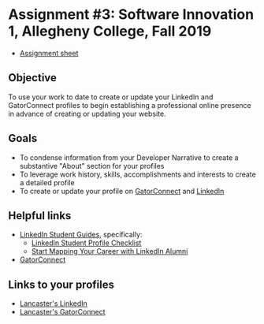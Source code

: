 # Assignment #3: Software Innovation 1, Allegheny College, Fall 2019

* [Assignment sheet](CMPSC%20480%20-%20Assignment%203.pdf)

## Objective

To use your work to date to create or update your LinkedIn and GatorConnect profiles to begin establishing a professional online presence in advance of creating or updating your website.

## Goals

* To condense information from your Developer Narrative to create a substantive "About" section for your profiles
* To leverage work history, skills, accomplishments and interests to create a detailed profile
* To create or update your profile on [GatorConnect](https://sites.allegheny.edu/gatorconnect/) and [LinkedIn](https://www.linkedin.com)

## Helpful links

* [LinkedIn Student Guides](https://students.linkedin.com/), specifically:
    * [LinkedIn Student Profile Checklist](https://university.linkedin.com/content/dam/university/global/en_US/site/pdf/LinkedIn%20Profile%20Checklist%20-%20College%20Students.pdf)
    * [Start Mapping Your Career with LinkedIn Alumni](https://blog.linkedin.com/2013/01/30/start-mapping-your-career-with-linkedin-alumni)
* [GatorConnect](https://sites.allegheny.edu/gatorconnect/)

## Links to your profiles

* [Lancaster's LinkedIn](https://www.linkedin.com/in/lancaster-wu/)
* [Lancaster's GatorConnect](https://gators.force.com/alumni/DirectorySearch?rel.contact.fname=Lancaster&)
